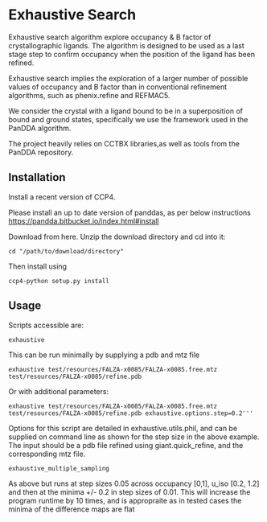 # Exhaustive Search

Exhaustive search algorithm explore occupancy & B factor of crystallographic ligands. 
The algorithm is designed to be used as a last stage step to confirm occupancy when 
the position of the ligand has been refined. 

Exhaustive search implies the exploration of a larger number of possible values 
of occupancy and B factor than in conventional refinement algorithms, 
such as phenix.refine and REFMAC5. 

We consider the crystal with a ligand bound to be in a 
superposition of bound and ground states, specifically 
we use the framework used in the PanDDA algorithm.
 
The project heavily relies on CCTBX libraries,as well as tools from the PanDDA repository.

## Installation
Install a recent version of CCP4.

Please install an up to date version of panddas, as per below instructions
https://pandda.bitbucket.io/index.html#install

Download from here. Unzip the download directory and cd into it:

```
cd "/path/to/download/directory" 
```

Then install using

```
ccp4-python setup.py install
```

## Usage

Scripts accessible are:
```
exhaustive
```

This can be run minimally by supplying a pdb and mtz file

```
exhaustive test/resources/FALZA-x0085/FALZA-x0085.free.mtz test/resources/FALZA-x0085/refine.pdb
```

Or with additional parameters:

```
exhaustive test/resources/FALZA-x0085/FALZA-x0085.free.mtz test/resources/FALZA-x0085/refine.pdb exhaustive.options.step=0.2'''
```
Options for this script are detailed in exhaustive.utils.phil, and can be supplied on command line as shown for the step size in the above example. The input should be a pdb file refined using giant.quick_refine, and the corresponding mtz file. 

```
exhaustive_multiple_sampling
```

As above but runs at step sizes 0.05 across occupancy [0,1], u_iso [0.2, 1.2] and then at the minima +/- 0.2 in step sizes of 0.01. This will increase the program runtime by 10 times, and is appropraite as in tested cases the minima of the difference maps are flat 


